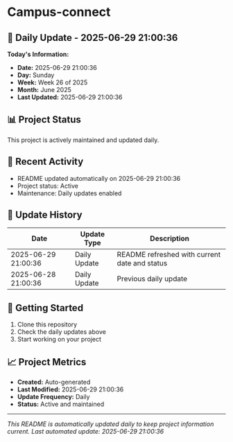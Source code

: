 # Campus-connect

## 📅 Daily Update - 2025-06-29 21:00:36

**Today's Information:**
- **Date:** 2025-06-29 21:00:36
- **Day:** Sunday
- **Week:** Week 26 of 2025
- **Month:** June 2025
- **Last Updated:** 2025-06-29 21:00:36

## 📊 Project Status

This project is actively maintained and updated daily.

## 🚀 Recent Activity

- README updated automatically on 2025-06-29 21:00:36
- Project status: Active
- Maintenance: Daily updates enabled

## 📝 Update History

| Date | Update Type | Description |
|------|-------------|-------------|
| 2025-06-29 21:00:36 | Daily Update | README refreshed with current date and status |
| 2025-06-28 21:00:36 | Daily Update | Previous daily update |

## 🔧 Getting Started

1. Clone this repository
2. Check the daily updates above
3. Start working on your project

## 📈 Project Metrics

- **Created:** Auto-generated
- **Last Modified:** 2025-06-29 21:00:36
- **Update Frequency:** Daily
- **Status:** Active and maintained

---

*This README is automatically updated daily to keep project information current.*
*Last automated update: 2025-06-29 21:00:36*
